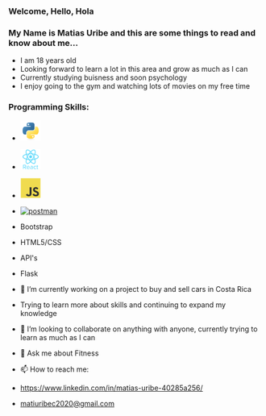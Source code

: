 ### Welcome, Hello, Hola

### My Name is Matias Uribe and this are some things to read and know about me...
  - I am 18 years old
  - Looking forward to learn a lot in this area and grow as much as I can
  - Currently studying buisness and soon psychology
  - I enjoy going to the gym and watching lots of movies on my free time

### Programming Skills:
  - <a href="https://www.python.org" target="_blank" rel="noreferrer"> <img src="https://raw.githubusercontent.com/devicons/devicon/master/icons/python/python-original.svg" alt="python" width="40" height="40"/> </a> 
  - <a href="https://reactjs.org/" target="_blank" rel="noreferrer"> <img src="https://raw.githubusercontent.com/devicons/devicon/master/icons/react/react-original-wordmark.svg" alt="react" width="40" height="40"/> </a>
  - <a href="https://developer.mozilla.org/en-US/docs/Web/JavaScript" target="_blank" rel="noreferrer"> <img src="https://raw.githubusercontent.com/devicons/devicon/master/icons/javascript/javascript-original.svg" alt="javascript" width="40" height="40"/> </a>
  - <a href="https://postman.com" target="_blank" rel="noreferrer"> <img src="https://www.vectorlogo.zone/logos/getpostman/getpostman-icon.svg" alt="postman" width="40" height="40"/> </a>
  - Bootstrap
  - HTML5/CSS
   - API's
  - Flask




- 🔭 I’m currently working on a project to buy and sell cars in Costa Rica 
- Trying to learn more about skills and continuing to expand my knowledge 
    
- 👯 I’m looking to collaborate on anything with anyone, currently trying to learn as much as I can


- 💬 Ask me about Fitness 

- 📫 How to reach me: 
- https://www.linkedin.com/in/matias-uribe-40285a256/
- matiuribec2020@gmail.com


